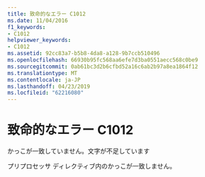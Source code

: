 ```yaml
---
title: 致命的なエラー C1012
ms.date: 11/04/2016
f1_keywords:
- C1012
helpviewer_keywords:
- C1012
ms.assetid: 92cc83a7-b5b8-4da8-a128-9b7ccb510496
ms.openlocfilehash: 66930b95fc568aa6efe7d3ba0551aecc568c0be9
ms.sourcegitcommit: 0ab61bc3d2b6cfbd52a16c6ab2b97a8ea1864f12
ms.translationtype: MT
ms.contentlocale: ja-JP
ms.lasthandoff: 04/23/2019
ms.locfileid: "62216080"
---
```

# <a name="fatal-error-c1012"></a>致命的なエラー C1012

かっこが一致していません。文字が不足しています

プリプロセッサ ディレクティブ内のかっこが一致しません。
